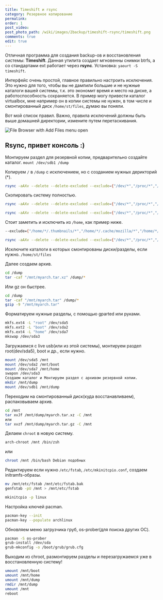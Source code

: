 ```yaml
---
title: Timeshift и rsync
category: Резервное копирование
permalink:
order: 1
post_video: 
post_photo_path: /wiki/images/2backup/timeshift-rsync/timeshift.png
comments: true
edit: true
---
```

Отличная программа для создания backup-ов и восстановления системы: **Timeshift**. Данная утилита создает мгновенны снимки btrfs, а со стандартами ext работает через **rsync**.
Установка: `yaourt -S timeshift`.

Интерфейс очень простой, главное правильно настроить исключения. Это нужно для того, чтобы вы не дампили большие и не нужные каталоги вашей системы, т.к. это экономит время и место на диске, а работоспособность сохраняется. В пример могу привести каталог virtualbox, мне например он в копии системы не нужен, в том числе и смонтированный диск `/home/st/files`, думаю вы поняли.

Вот мой список правил. Важно, правила исключений должны быть выше домашней директории, измените путем перетаскивания.

![File Browser with Add Files menu open](/wiki/images/2backup/timeshift-rsync/exclude-timeshift.png)

## Rsync, привет консоль :)

Монтируем раздел для резервной копии, предварительно создайте каталог.
`mount /dev/sdb1 /dump`

Копируем `/` в `/dump` с исключением, но с созданием нужных дерикторий (*).
```bash
rsync -aAXv --delete --delete-excluded --exclude={"/dev/*","/proc/*","/sys/*","/tmp/*","/run/*","/mnt/*","/media/*","/lost+found","/var/lib/pacman/sync/*","/var/cache/*","/var/tmp/*","/boot/*","/home/*"} /* /dump/
```

Скопировать систему полностью.
```bash
rsync -aAXv --delete --delete-excluded --exclude={"/dev/*","/proc/*","/sys/*","/tmp/*","/run/*","/mnt/*","/media/*","/lost+found","/var/lib/pacman/sync/*","/var/cache/*","/var/tmp/*"} /* /dump/
```

```bash
rsync -aAXv --delete --delete-excluded --exclude={"/dev/*","/proc/*","/sys/*","/tmp/*","/run/*","/mnt/*","/media/*","/lost+found","/var/lib/pacman/sync/*","/var/cache/*","/var/tmp/*","/home/*/.thumbnails/*","/home/*/.cache/*","/home/*/.local","/home/*/.gvfs/*","/home/*/files/*","/home/*/.var","/home/*/.npm","/home/*/.node-gyp","/home/*/.electron"} /* /run/media/st/dump/myarch/
```

Стоит заметить и исключить из `/home`, как пример ниже.
```bash
--exclude={"/home/*/.thumbnails/*","/home/*/.cache/mozilla/*","/home/*/.local/share/Trash/*","/home/*/.gvfs/*"}
```

```bash
rsync -aAXv --delete --delete-excluded --exclude={"/dev/*","/proc/*","/sys/*","/tmp/*","/run/*","/mnt/*","/media/*","/lost+found","/var/lib/pacman/sync/*","/var/cache/*","/var/tmp/*","/home/*/.thumbnails/*","/home/*/.cache/mozilla/*","/home/*/.local/share/Trash/*","/home/*/.gvfs/*"} /* /dump/
```

Исключите каталоги в которых смонтированы диски/разделы, если нужно.
`/home/st/files`

Далее создаем архив.
```bash
cd /dump
tar -caf "/mnt/myarch.tar.xz" /dump/*
```

Или gz он быстрее.
```bash
cd /dump
tar -caf "/mnt/myarch.tar" /dump/*
gzip -9 "/mnt/myarch.tar"
```

Форматируем нужные разделы, с помощью gparted или руками.
```bash
mkfs.ext4 -L "root" /dev/sda5
mkfs.ext2 -L "boot" /dev/sda2
mkfs.ext4 -L "home" /dev/sda7
mkswap /dev/sda3
```

Загружаемся с live usb(или из этой системы), монтируем раздел root(dev/sda5), boot и др., если нужно.
```bash
mount /dev/sda5 /mnt
mount /dev/sda2 /mnt/boot
mount /dev/sda7 /mnt/home
swapon /dev/sda3
Создаем каталог и Монтируем раздел с архивом резервной копии.
mkdir /mnt/dump
mount /dev/sdb1 /mnt/dump
```

Переходим на смонтированный диск(куда восстанавливаем), распаковываем архив.
```bash
cd /mnt
tar xvJf /mnt/dump/myarch.tar.xz -С /mnt
или
tar xvzf /mnt/dump/myarch.tar.gz -С /mnt
```

Делаем `chroot` в новую систему.
```bash
arch-chroot /mnt /bin/zsh
```
или
```bash 
chroot /mnt /bin/bash Debian подобных
```

Редактируем если нужно `/etc/fstab`, `/etc/mkinitcpio.conf`, создаем initramfs-образы.
```bash
mv /mnt/etc/fstab /mnt/etc/fstab.bak
genfstab -pU /mnt > /mnt/etc/fstab
```

```bash
mkinitcpio -p linux
```

Настройка ключей pacman.
```bash
pacman-key --init
pacman-key --populate archlinux
```

Обновляем меню загрузчика груб, os-prober(для поиска других ОС).
```bash
pacman -S os-prober
grub-install /dev/sda
grub-mkconfig -o /boot/grub/grub.cfg
```

Выходим из chroot, размонтируем разделы и перезагружаемся уже в восстановленную систему!
```bash
umount /mnt/boot
umount /mnt/home
umount /mnt/dump
rmdir /mnt/dump
umount /mnt
reboot
```